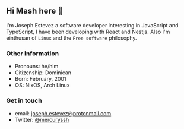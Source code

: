 ## Hi Mash here 🤟

I'm Joseph Estevez a software developer interesting in JavaScript and TypeScript, I have been developing with React and Nestjs.
Also I'm einthusan of `Linux` and the `Free software` philosophy.

### Other information

- Pronouns: he/him
- Citizenship: Dominican
- Born: February, 2001
- OS: NixOS, Arch Linux

### Get in touch

- email: <joseph.estevez@protonmail.com>
- Twitter: [@mercuryssh](https://twitter.com/mercuryssh)
